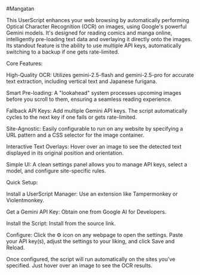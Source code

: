 #Mangatan

This UserScript enhances your web browsing by automatically performing Optical Character Recognition (OCR) on images, using Google's powerful Gemini models. It's designed for reading comics and manga online, intelligently pre-loading text data and overlaying it directly onto the images. Its standout feature is the ability to use multiple API keys, automatically switching to a backup if one gets rate-limited.

Core Features:

High-Quality OCR: Utilizes gemini-2.5-flash and gemini-2.5-pro for accurate text extraction, including vertical text and Japanese furigana.

Smart Pre-loading: A "lookahead" system processes upcoming images before you scroll to them, ensuring a seamless reading experience.

Fallback API Keys: Add multiple Gemini API keys. The script automatically cycles to the next key if one fails or gets rate-limited.

Site-Agnostic: Easily configurable to run on any website by specifying a URL pattern and a CSS selector for the image container.

Interactive Text Overlays: Hover over an image to see the detected text displayed in its original position and orientation.

Simple UI: A clean settings panel allows you to manage API keys, select a model, and configure site-specific rules.

Quick Setup:

Install a UserScript Manager: Use an extension like Tampermonkey or Violentmonkey.

Get a Gemini API Key: Obtain one from Google AI for Developers.

Install the Script: Install from the source link.

Configure: Click the ⚙️ icon on any webpage to open the settings. Paste your API key(s), adjust the settings to your liking, and click Save and Reload.

Once configured, the script will run automatically on the sites you've specified. Just hover over an image to see the OCR results.
